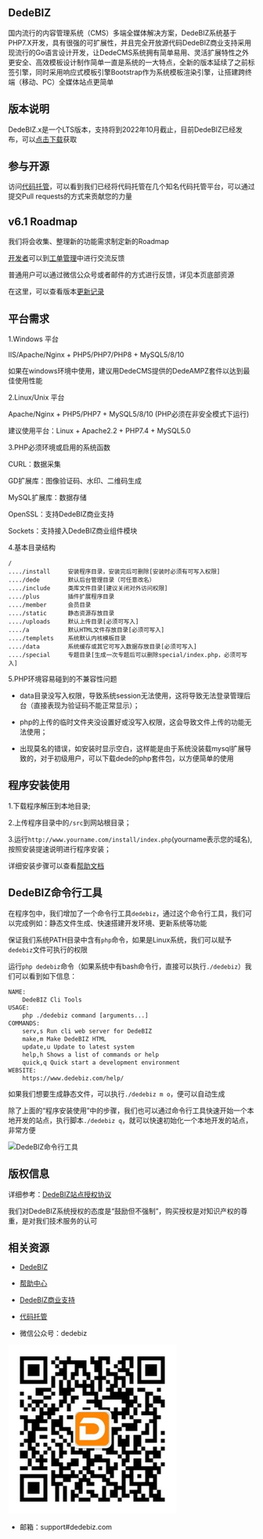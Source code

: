 ## DedeBIZ

国内流行的内容管理系统（CMS）多端全媒体解决方案，DedeBIZ系统基于PHP7.X开发，具有很强的可扩展性，并且完全开放源代码DedeBIZ商业支持采用现流行的Go语言设计开发，让DedeCMS系统拥有简单易用、灵活扩展特性之外更安全、高效模板设计制作简单一直是系统的一大特点，全新的版本延续了之前标签引擎，同时采用响应式模板引擎Bootstrap作为系统模板渲染引擎，让搭建跨终端（移动、PC）全媒体站点更简单

## 版本说明

DedeBIZ.x是一个LTS版本，支持将到2022年10月截止，目前DedeBIZ已经发布，可以[点击下载](https://www.dedebiz.com/download)获取

## 参与开源

访问[代码托管](https://www.dedebiz.com/git)，可以看到我们已经将代码托管在几个知名代码托管平台，可以通过提交Pull requests的方式来贡献您的力量

## v6.1 Roadmap

我们将会收集、整理新的功能需求制定新的Roadmap

[开发者](https://www.dedebiz.com/developer)可以到[工单管理](https://www.zhelixie.com/DedeBiz/DedeBIZ/issues)中进行交流反馈

普通用户可以通过微信公众号或者邮件的方式进行反馈，详见本页底部资源

在这里，可以查看版本[更新记录](docs/changelog.md)

## 平台需求

1.Windows 平台

IIS/Apache/Nginx + PHP5/PHP7/PHP8 + MySQL5/8/10

如果在windows环境中使用，建议用DedeCMS提供的DedeAMPZ套件以达到最佳使用性能

2.Linux/Unix 平台

Apache/Nginx + PHP5/PHP7 + MySQL5/8/10 (PHP必须在非安全模式下运行)

建议使用平台：Linux + Apache2.2 + PHP7.4 + MySQL5.0

3.PHP必须环境或启用的系统函数

CURL：数据采集

GD扩展库：图像验证码、水印、二维码生成

MySQL扩展库：数据存储

OpenSSL：支持DedeBIZ商业支持

Sockets：支持接入DedeBIZ商业组件模块

4.基本目录结构

```
/
..../install     安装程序目录，安装完后可删除[安装时必须有可写入权限]
..../dede        默认后台管理目录（可任意改名）
..../include     类库文件目录[建议关闭对外访问权限]
..../plus        插件扩展程序目录
..../member      会员目录
..../static      静态资源存放目录
..../uploads     默认上传目录[必须可写入]
..../a           默认HTML文件存放目录[必须可写入]
..../templets    系统默认内核模板目录
..../data        系统缓存或其它可写入数据存放目录[必须可写入]
..../special     专题目录[生成一次专题后可以删除special/index.php，必须可写入]
```

5.PHP环境容易碰到的不兼容性问题

  * data目录没写入权限，导致系统session无法使用，这将导致无法登录管理后台（直接表现为验证码不能正常显示）；

  * php的上传的临时文件夹没设置好或没写入权限，这会导致文件上传的功能无法使用；
  
  * 出现莫名的错误，如安装时显示空白，这样能是由于系统没装载mysql扩展导致的，对于初级用户，可以下载dede的php套件包，以方便简单的使用

## 程序安装使用

1.下载程序解压到本地目录;

2.上传程序目录中的`/src`到网站根目录；

3.运行`http://www.yourname.com/install/index.php`(yourname表示您的域名),按照安装提速说明进行程序安装；

详细安装步骤可以查看[帮助文档](https://www.dedebiz.com/help)

## DedeBIZ命令行工具

在程序包中，我们增加了一个命令行工具`dedebiz`，通过这个命令行工具，我们可以完成例如：静态文件生成、快速搭建开发环境、更新系统等功能

保证我们系统PATH目录中含有`php`命令，如果是Linux系统，我们可以赋予`dedebiz`文件可执行的权限

运行`php dedebiz`命令（如果系统中有bash命令行，直接可以执行`./dedebiz`）我们可以看到如下信息：

```
NAME:
	DedeBIZ Cli Tools
USAGE:
	php ./dedebiz command [arguments...]
COMMANDS:
	serv,s Run cli web server for DedeBIZ
	make,m Make DedeBIZ HTML
	update,u Update to latest system
	help,h Shows a list of commands or help
	quick,q Quick start a development environment
WEBSITE:
	https://www.dedebiz.com/help/
```

如果我们想要生成静态文件，可以执行`./dedebiz m o`，便可以自动生成

除了上面的“程序安装使用”中的步骤，我们也可以通过命令行工具快速开始一个本地开发的站点，执行脚本`./dedebiz q`，就可以快速初始化一个本地开发的站点，非常方便

![DedeBIZ命令行工具](docs/dedebiz_cli.gif)

## 版权信息

详细参考：[DedeBIZ站点授权协议](https://www.dedebiz.com/license)

我们对DedeBIZ系统授权的态度是“鼓励但不强制”，购买授权是对知识产权的尊重，是对我们技术服务的认可

## 相关资源

- [DedeBIZ](https://www.dedebiz.com)

- [帮助中心](https://www.dedebiz.com/help)

- [DedeBIZ商业支持](https://www.dedebiz.com)

- [代码托管](https://www.dedebiz.com/git)

- 微信公众号：dedebiz

![微信公众号：dedebiz](docs/dedebiz_wechat_qr.jpg)

- 邮箱：support#dedebiz.com
